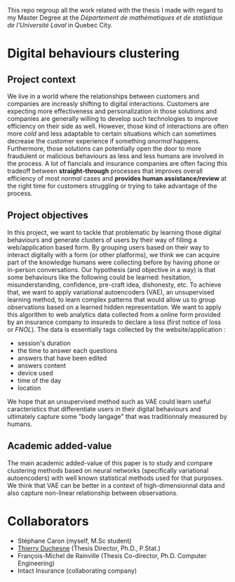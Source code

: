 This repo regroup all the work related with the thesis I made with regard to my Master Degree at the *Département de mathématiques et de statistique de l'Université Laval* in Quebec City.

# Digital behaviours clustering

## Project context

We live in a world where the relationships between customers and companies are increasly shifting to digital interactions. Customers are expecting more effectiveness and personalization in those solutions and companies are generally willing to develop such technologies to improve efficiency on their side as well. However, those kind of interactions are often more *cold* and less adaptable to certain situations which can sometimes decrease the customer experience if something *anormal* happens. Furthermore, those solutions can potentially open the door to more fraudulent or malicious behaviours as less and less humans are involved in the process. A lot of fiancials and insurance companies are often facing this tradeoff between **straight-through** processes that improves overall efficiency of most *normal* cases and **provides human assistance/review** at the right time for customers struggling or trying to take advantage of the process.

## Project objectives

In this project, we want to tackle that problematic by learning those digital behaviours and generate clusters of users by their way of filling a web/application based form. By grouping users based on their way to interact digitally with a form (or other platforms), we think we can acquire part of the knowledge humans were collecting before by having phone or in-person conversations. Our hypothesis (and objective in a way) is that some behaviours like the following could be learned: hesitation, misunderstanding, confidence, pre-craft idea, dishonesty, etc. To achieve that, we want to apply variational autoencoders (VAE), an unsupervised learning method, to learn complex patterns that would allow us to group observations based on a learned hidden representation. We want to apply this algorithm to web analytics data collected from a online form provided by an insurance company to insureds to declare a loss (first notice of loss or *FNOL*). The data is essentially tags collected by the website/application :

- session's duration
- the time to answer each questions
- answers that have been edited
- answers content
- device used
- time of the day
- location

We hope that an unsupervised method such as VAE could learn useful caracteristics that differentiate users in their digital behaviours and ultimately capture some "body langage" that was traditionnaly measured by humans.

## Academic added-value

The main academic added-value of this paper is to study and compare clustering methods based on neural networks (specifically variational autoencoders) with well known statistical methods used for that purposes. We think that VAE can be better in a context of high-dimensionnal data and also capture non-linear relationship between observations.

# Collaborators

- Stéphane Caron (myself, M.Sc student)
- [Thierry Duchesne](https://www.mat.ulaval.ca/departement-et-professeurs/direction-personnel-et-etudiants/professeurs/fiche-de-professeur/show/duchesne-thierry/) (Thesis Director, Ph.D., P.Stat.)
- François-Michel de Rainville (Thesis Co-director, Ph.D. Computer Engineering)
- Intact Insurance (collaborating company)
